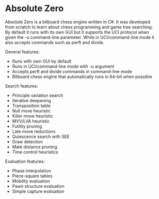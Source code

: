 Absolute Zero
=============

Absolute Zero is a bitboard chess engine written in C#. It was developed from scratch to learn about chess programming and game tree searching. By default it runs with its own GUI but it supports the UCI protocol when given the -u command-line parameter. While in UCI/command-line mode it also accepts commands such as perft and divide. 

General features:
- Runs with own GUI by default
- Runs in UCI/command-line mode with -u argument
- Accepts perft and divide commands in command-line mode
- Bitboard chess engine that automatically runs in 64-bit when possible

Search features:
- Principle variation search
- Iterative deepening
- Transposition table
- Null move heuristic
- Killer move heuristic
- MVV/LVA heuristic
- Futility pruning
- Late move reductions
- Quiescence search with SEE
- Draw detection
- Mate distance pruning
- Time control heuristics

Evaluation features:
- Phase interpolation
- Piece-square tables
- Mobility evaluation
- Pawn structure evaluation
- Simple capture evaluation
